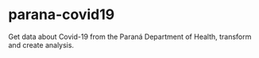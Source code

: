 # parana-covid19
Get data about Covid-19 from the Paraná Department of Health, transform and create analysis.
